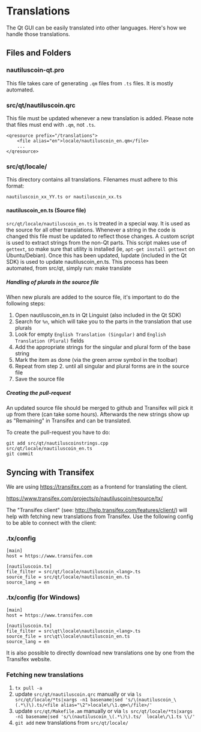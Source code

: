 Translations
============

The Qt GUI can be easily translated into other languages. Here's how we
handle those translations.

Files and Folders
-----------------

### nautiluscoin-qt.pro

This file takes care of generating `.qm` files from `.ts` files. It is mostly
automated.

### src/qt/nautiluscoin.qrc

This file must be updated whenever a new translation is added. Please note that
files must end with `.qm`, not `.ts`.

    <qresource prefix="/translations">
        <file alias="en">locale/nautiluscoin_en.qm</file>
        ...
    </qresource>

### src/qt/locale/

This directory contains all translations. Filenames must adhere to this format:

    nautiluscoin_xx_YY.ts or nautiluscoin_xx.ts

#### nautiluscoin_en.ts (Source file)

`src/qt/locale/nautiluscoin_en.ts` is treated in a special way. It is used as the
source for all other translations. Whenever a string in the code is changed
this file must be updated to reflect those changes. A  custom script is used
to extract strings from the non-Qt parts. This script makes use of `gettext`,
so make sure that utility is installed (ie, `apt-get install gettext` on 
Ubuntu/Debian). Once this has been updated, lupdate (included in the Qt SDK)
is used to update nautiluscoin_en.ts. This process has been automated, from src/qt,
simply run:
    make translate
    
##### Handling of plurals in the source file

When new plurals are added to the source file, it's important to do the following steps:

1. Open nautiluscoin_en.ts in Qt Linguist (also included in the Qt SDK)
2. Search for `%n`, which will take you to the parts in the translation that use plurals
3. Look for empty `English Translation (Singular)` and `English Translation (Plural)` fields
4. Add the appropriate strings for the singular and plural form of the base string
5. Mark the item as done (via the green arrow symbol in the toolbar)
6. Repeat from step 2. until all singular and plural forms are in the source file
7. Save the source file

##### Creating the pull-request

An updated source file should be merged to github and Transifex will pick it
up from there (can take some hours). Afterwards the new strings show up as "Remaining"
in Transifex and can be translated.

To create the pull-request you have to do:

    git add src/qt/nautiluscoinstrings.cpp src/qt/locale/nautiluscoin_en.ts
    git commit

Syncing with Transifex
----------------------

We are using https://transifex.com as a frontend for translating the client.

https://www.transifex.com/projects/p/nautiluscoin/resource/tx/

The "Transifex client" (see: http://help.transifex.com/features/client/)
will help with fetching new translations from Transifex. Use the following
config to be able to connect with the client:

### .tx/config

    [main]
    host = https://www.transifex.com

    [nautiluscoin.tx]
    file_filter = src/qt/locale/nautiluscoin_<lang>.ts
    source_file = src/qt/locale/nautiluscoin_en.ts
    source_lang = en
    
### .tx/config (for Windows)

    [main]
    host = https://www.transifex.com

    [nautiluscoin.tx]
    file_filter = src\qt\locale\nautiluscoin_<lang>.ts
    source_file = src\qt\locale\nautiluscoin_en.ts
    source_lang = en

It is also possible to directly download new translations one by one from the Transifex website.

### Fetching new translations

1. `tx pull -a`
2. update `src/qt/nautiluscoin.qrc` manually or via
   `ls src/qt/locale/*ts|xargs -n1 basename|sed 's/\(nautiluscoin_\(.*\)\).ts/<file alias="\2">locale\/\1.qm<\/file>/'`
3. update `src/qt/Makefile.am` manually or via
   `ls src/qt/locale/*ts|xargs -n1 basename|sed 's/\(nautiluscoin_\(.*\)\).ts/  locale\/\1.ts \\/'`
4. `git add` new translations from `src/qt/locale/`
